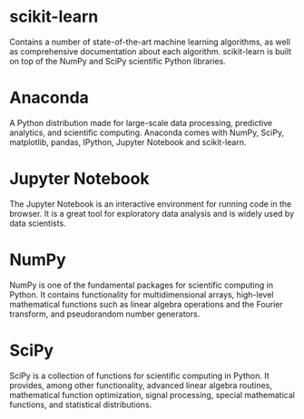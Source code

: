 # scikit-learn
Contains a number of state-of-the-art machine learning algorithms, as well as comprehensive documentation about each algorithm.
scikit-learn is built on top of the NumPy and SciPy scientific Python libraries.

# Anaconda
A Python distribution made for large-scale data processing, predictive analytics, and scientific computing. Anaconda comes with NumPy, SciPy, matplotlib, pandas, IPython, Jupyter Notebook and scikit-learn.

# Jupyter Notebook
The Jupyter Notebook is an interactive environment for running code in the browser. It is a great tool for exploratory data analysis and is widely used by data scientists.

# NumPy
NumPy is one of the fundamental packages for scientific computing in Python. It contains functionality for multidimensional arrays, high-level mathematical functions such as linear algebra operations and the Fourier transform, and pseudorandom number generators.

# SciPy
SciPy is a collection of functions for scientific computing in Python. It provides, among other functionality, advanced linear algebra routines, mathematical function optimization, signal processing, special mathematical functions, and statistical distributions.
